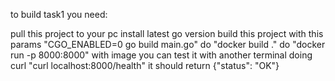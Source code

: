 to build task1 you need:

pull this project to your pc
install latest go version
build this project with this params "CGO_ENABLED=0 go build main.go"
do "docker build ."
do "docker run -p 8000:8000" with image
you can test it with another terminal doing curl "curl localhost:8000/health"
it should return {"status": "OK"}
